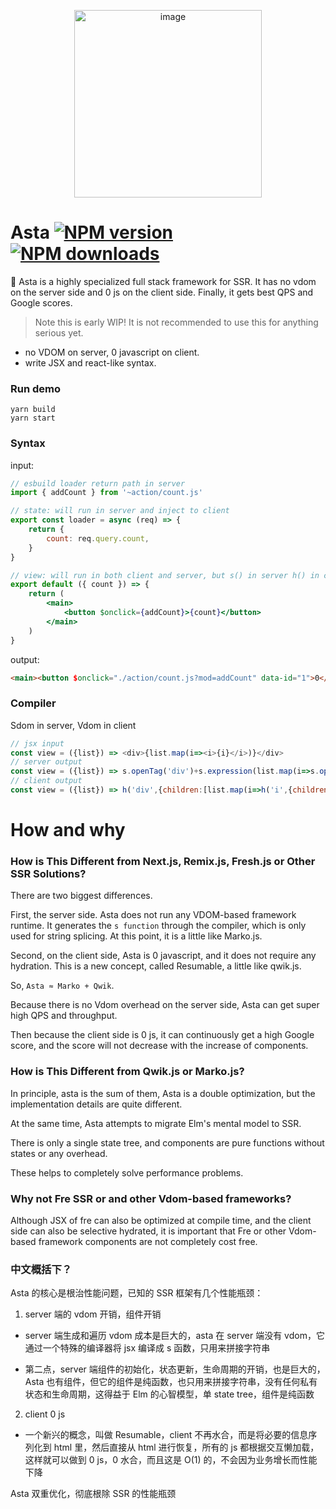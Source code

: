 <p align="center"><img width="300" alt="image" src="https://user-images.githubusercontent.com/12951461/196841960-7e297a6d-0a83-4343-b4a2-8b4caa0f858b.png"></p>


# Asta [![NPM version](https://img.shields.io/npm/v/asta.svg)](https://npmjs.com/package/asta) [![NPM downloads](https://img.shields.io/npm/dt/eplayer.svg)](https://npmjs.com/package/asta)

:dart: Asta is a highly specialized full stack framework for SSR. It has no vdom on the server side and 0 js on the client side. Finally, it gets best QPS and Google scores.

> Note this is early WIP! It is not recommended to use this for anything serious yet.

- no VDOM on server, 0 javascript on client.
- write JSX and react-like syntax.



### Run demo

```shell
yarn build
yarn start
```


### Syntax

input:

```jsx
// esbuild loader return path in server
import { addCount } from '~action/count.js' 

// state: will run in server and inject to client
export const loader = async (req) => {
	return {
		count: req.query.count,
	}
}

// view: will run in both client and server, but s() in server h() in client
export default ({ count }) => {
	return (
		<main>
			<button $onclick={addCount}>{count}</button>
		</main>
	)
}
```

output:

```html
<main><button $onclick="./action/count.js?mod=addCount" data-id="1">0</button></main>
```

### Compiler

Sdom in server, Vdom in client

```js
// jsx input
const view = ({list}) => <div>{list.map(i=><i>{i}</i>)}</div>
// server output
const view = ({list}) => s.openTag('div')+s.expression(list.map(i=>s.openTag('i')+s.text(i)+s.closeTag('i')))+s.closeTag('div')
// client output
const view = ({list}) => h('div',{children:[list.map(i=>h('i',{children:[i]}))]})
```

# How and why

### How is This Different from Next.js, Remix.js, Fresh.js or Other SSR Solutions?

There are two biggest differences. 

First, the server side. Asta does not run any VDOM-based framework runtime. It generates the `s function` through the compiler, which is only used for string splicing. At this point, it is a little like Marko.js.

Second, on the client side, Asta is 0 javascript, and it does not require any hydration. This is a new concept, called Resumable, a little like qwik.js.

So, `Asta ≈ Marko + Qwik`.

Because there is no Vdom overhead on the server side, Asta can get super high QPS and throughput.

Then because the client side is 0 js, it can continuously get a high Google score, and the score will not decrease with the increase of components.

### How is This Different from Qwik.js or Marko.js?

In principle, asta is the sum of them, Asta is a double optimization, but the implementation details are quite different.

At the same time, Asta attempts to migrate Elm's mental model to SSR. 

There is only a single state tree, and components are pure functions without states or any overhead. 

These helps to completely solve performance problems.

### Why not Fre SSR or and other Vdom-based frameworks?

Although JSX of fre can also be optimized at compile time, and the client side can also be selective hydrated, it is important that Fre or other Vdom-based framework components are not completely cost free.

### 中文概括下？

Asta 的核心是根治性能问题，已知的 SSR 框架有几个性能瓶颈：

1. server 端的 vdom 开销，组件开销

- server 端生成和遍历 vdom 成本是巨大的，asta 在 server 端没有 vdom，它通过一个特殊的编译器将 jsx 编译成 s 函数，只用来拼接字符串

- 第二点，server 端组件的初始化，状态更新，生命周期的开销，也是巨大的，Asta 也有组件，但它的组件是纯函数，也只用来拼接字符串，没有任何私有状态和生命周期，这得益于 Elm 的心智模型，单 state tree，组件是纯函数

2. client 0 js

- 一个新兴的概念，叫做 Resumable，client 不再水合，而是将必要的信息序列化到 html 里，然后直接从 html 进行恢复，所有的 js 都根据交互懒加载，这样就可以做到 0 js，0 水合，而且这是 O(1) 的，不会因为业务增长而性能下降

Asta 双重优化，彻底根除 SSR 的性能瓶颈




